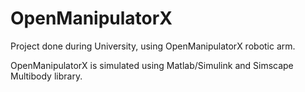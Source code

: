 # OpenManipulatorX

Project done during University, using OpenManipulatorX robotic arm.

OpenManipulatorX is simulated using Matlab/Simulink and Simscape Multibody library.
